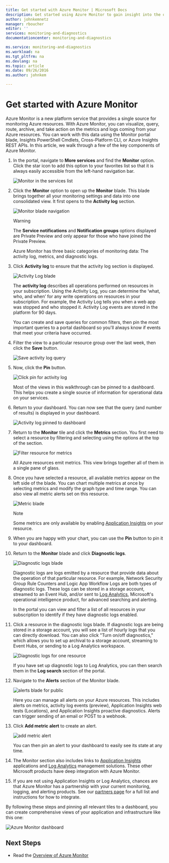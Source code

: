 ```yaml
---
title: Get started with Azure Monitor | Microsoft Docs
description: Get started using Azure Monitor to gain insight into the operation of your resources and take action based off of data.
author: johnkemnetz
manager: rboucher
editor: ''
services: monitoring-and-diagnostics
documentationcenter: monitoring-and-diagnostics

ms.service: monitoring-and-diagnostics
ms.workload: na
ms.tgt_pltfrm: na
ms.devlang: na
ms.topic: article
ms.date: 09/26/2016
ms.author: johnkem

---
```

# Get started with Azure Monitor
Azure Monitor is a new platform service that provides a single source for monitoring Azure resources. With Azure Monitor, you can visualize, query, route, archive, and take action on the metrics and logs coming from your Azure resources. You can work with this data using the Monitor portal blade, Insights PowerShell Cmdlets, Cross-Platform CLI, or Azure Insights REST APIs. In this article, we walk through a few of the key components of Azure Monitor.

1. In the portal, navigate to **More services** and find the **Monitor** option. Click the star icon to add this option to your favorites list so that it is always easily accessible from the left-hand navigation bar.
   
    ![Monitor in the services list](./media/monitoring-get-started/monitor-more-services.png)
2. Click the **Monitor** option to open up the **Monitor** blade. This blade brings together all your monitoring settings and data into one consolidated view. It first opens to the **Activity log** section.
   
    ![Monitor blade navigation](./media/monitoring-get-started/monitor-blade-nav.png)
   
   > [!WARNING]
   > The **Service notifications** and **Notification groups** options displayed are Private Preview and only appear for those who have joined the Private Preview.
   > 
   > 
   
    Azure Monitor has three basic categories of monitoring data: The activity log, metrics, and diagnostic logs.
3. Click **Activity log** to ensure that the activity log section is displayed.
   
    ![Activity Log blade](./media/monitoring-get-started/monitor-act-log-blade.png)
   
    The **activity log** describes all operations performed on resources in your subscription. Using the Activity Log, you can determine the ‘what, who, and when’ for any write operations on resources in your subscription. For example, the Activity Log tells you when a web app was stopped and who stopped it. Activity Log events are stored in the platform for 90 days.
   
    You can create and save queries for common filters, then pin the most important queries to a portal dashboard so you'll always know if events that meet your criteria have occurred.
4. Filter the view to a particular resource group over the last week, then click the **Save** button.
   
    ![Save activity log query](./media/monitoring-get-started/monitor-act-log-save.png)
5. Now, click the **Pin** button.
   
    ![Click pin for activity log](./media/monitoring-get-started/monitor-act-log-pin.png)
   
    Most of the views in this walkthrough can be pinned to a dashboard. This helps you create a single source of information for operational data on your services. 
6. Return to your dashboard. You can now see that the query (and number of results) is displayed in your dashboard.
   
    ![Activity log pinned to dashboard](./media/monitoring-get-started/monitor-act-log-db.png)
7. Return to the **Monitor** tile and click the **Metrics** section. You first need to select a resource by filtering and selecting using the options at the top of the section.
   
    ![Filter resource for metrics](./media/monitoring-get-started/monitor-met-filter.png)
   
    All Azure resources emit metrics. This view brings together all of them in a single pane of glass.
8. Once you have selected a resource, all available metrics appear on the left side of the blade. You can chart multiple metrics at once by selecting metrics and modify the graph type and time range. You can also view all metric alerts set on this resource.
   
    ![Metric blade](./media/monitoring-get-started/monitor-metric-blade.png)
   
   > [!NOTE]
   > Some metrics are only available by enabling [Application Insights](../application-insights/app-insights-overview.md) on your resource.
   > 
   > 
9. When you are happy with your chart, you can use the **Pin** button to pin it to your dashboard.
10. Return to the **Monitor** blade and click **Diagnostic logs**.
    
    ![Diagnostic logs blade](./media/monitoring-get-started/monitor-diaglogs-blade.png)
    
    Diagnostic logs are logs emitted by a resource that provide data about the operation of that particular resource. For example, Network Security Group Rule Counters and Logic App Workflow Logs are both types of diagnostic logs. These logs can be stored in a storage account, streamed to an Event Hub, and/or sent to [Log Analytics](../log-analytics/log-analytics-overview.md), Microsoft's operational intelligence product, for advanced searching and alerting.
    
    In the portal you can view and filter a list of all resources in your subscription to identify if they have diagnostic logs enabled.
11. Click a resource in the diagnostic logs blade. If diagnostic logs are being stored in a storage account, you will see a list of hourly logs that you can directly download. You can also click "Turn on/off diagnostics," which allows you to set up archival to a storage account, streaming to Event Hubs, or sending to a Log Analytics workspace.
    
    ![Diagnostic logs for one resource](./media/monitoring-get-started/monitor-diaglogs-detail.png)
    
    If you have set up diagnostic logs to Log Analytics, you can then search them in the **Log search** section of the portal.
12. Navigate to the **Alerts** section of the Monitor blade.
    
    ![alerts blade for public](./media/monitoring-get-started/monitor-alerts-nopp.png)
    
    Here you can manage all alerts on your Azure resources. This includes alerts on metrics, activity log events (preview), Application Insights web tests (Locations), and Application Insights proactive diagnostics. Alerts can trigger sending of an email or POST to a webhook.
13. Click **Add metric alert** to create an alert.
    
    ![add metric alert](./media/monitoring-get-started/monitor-alerts-add.png)
    
    You can then pin an alert to your dashboard to easily see its state at any time.
14. The Monitor section also includes links to [Application Insights](../application-insights/app-insights-overview.md) applications and [Log Analytics](../log-analytics/log-analytics-overview.md) management solutions. These other Microsoft products have deep integration with Azure Monitor.
15. If you are not using Application Insights or Log Analytics, chances are that Azure Monitor has a partnership with your current monitoring, logging, and alerting products. See our [partners page](monitoring-partners.md) for a full list and instructions for how to integrate.

By following these steps and pinning all relevant tiles to a dashboard, you can create comprehensive views of your application and infrastructure like this one:

![Azure Monitor dashboard](./media/monitoring-get-started/monitor-final-dash.png)

## Next Steps
* Read the [Overview of Azure Monitor](monitoring-overview.md)

